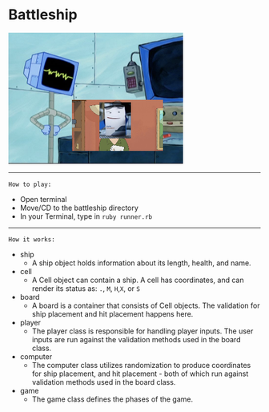 # Battleship
![Battleship](https://github.com/elyhess/battleship/blob/main/battleship.png)
***
    How to play:
- Open terminal
- Move/CD to the battleship directory
- In your Terminal, type in `ruby runner.rb`

***
    How it works:
- ship
  + A ship object holds information about its length, health, and name.
- cell
  * A Cell object can contain a ship. A cell has coordinates, and can render its status as: `.`, `M`, `H`,`X`, or `S`
- board
  * A board is a container that consists of Cell objects. The validation for ship placement and hit placement happens here.
- player
  * The player class is responsible for handling player inputs. The user inputs are run against the validation methods used in the board class.
- computer
  * The computer class utilizes randomization to produce coordinates for ship placement, and hit placement - both of which run against validation methods used in the board class.
- game
  * The game class defines the phases of the game.
